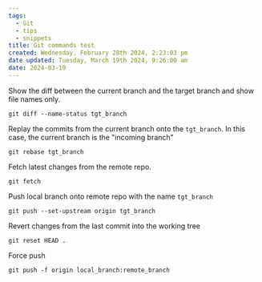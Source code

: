 ```yaml
---
tags:
  - Git
  - tips
  - snippets
title: Git commands test
created: Wednesday, February 28th 2024, 2:23:03 pm
date updated: Tuesday, March 19th 2024, 9:26:00 am
date: 2024-03-19
---
```

Show the diff between the current branch and the target branch and show file names only.
```shell
git diff --name-status tgt_branch
```

Replay the commits from the current branch onto the `tgt_branch`. In this case, the current branch is the "incoming branch"
```shell
git rebase tgt_branch
```

Fetch latest changes from the remote repo.
```shell
git fetch
```

Push local branch onto remote repo with the name `tgt_branch`
```shell
git push --set-upstream origin tgt_branch
```

Revert changes from the last commit into the working tree
```shell
git reset HEAD .
```

Force push 
```shell
git push -f origin local_branch:remote_branch
```
